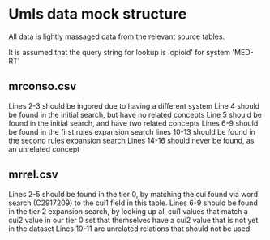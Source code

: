 # Umls data mock structure

All data is lightly massaged data from the relevant source tables.

It is assumed that the query string for lookup is 'opioid' for system 'MED-RT'

## mrconso.csv

Lines 2-3 should be ingored due to having a different system
Line 4 should be found in the initial search, but have no related concepts
Line 5 should be found in the initial search, and have two related concepts
Lines 6-9 should be found in the first rules expansion search
lines 10-13 should be found in the second rules expansion search
Lines 14-16 should never be found, as an unrelated concept

## mrrel.csv

Lines 2-5 should be found in the tier 0, by matching
    the cui found via word search (C2917209) to the cui1 field in this table.
Lines 6-9 should be found in the tier 2 expansion search, by looking up
    all cui1 values that match a cui2 value in our tier 0 set that themselves
    have a cui2 value that is not yet in the dataset
Lines 10-11 are unrelated relations that should not be used.
